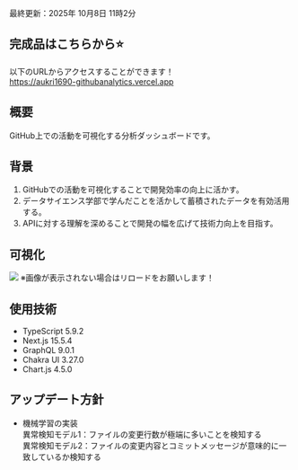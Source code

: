 最終更新：2025年 10月8日 11時2分<br>

## 完成品はこちらから⭐️
以下のURLからアクセスすることができます！<br>
https://aukri1690-githubanalytics.vercel.app

## 概要
GitHub上での活動を可視化する分析ダッシュボードです。

## 背景
1. GitHubでの活動を可視化することで開発効率の向上に活かす。<br>
2. データサイエンス学部で学んだことを活かして蓄積されたデータを有効活用する。<br>
3. APIに対する理解を深めることで開発の幅を広げて技術力向上を目指す。

## 可視化
![](https://github.com/user-attachments/assets/475028e0-5615-406f-9d25-a841743baec6)
※画像が表示されない場合はリロードをお願いします！

## 使用技術
- TypeScript 5.9.2
- Next.js 15.5.4
- GraphQL 9.0.1
- Chakra UI 3.27.0
- Chart.js 4.5.0

## アップデート方針
- 機械学習の実装<br>
異常検知モデル1：ファイルの変更行数が極端に多いことを検知する<br>
異常検知モデル2：ファイルの変更内容とコミットメッセージが意味的に一致しているか検知する







